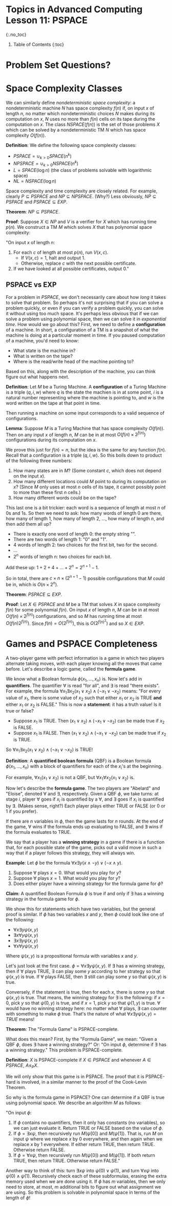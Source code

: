# Topics in Advanced Computing Lesson 11: PSPACE
{:.no_toc}

1. Table of Contents
{:toc}

# Problem Set Questions?

# Space Complexity Classes

We can similarly define *nondeterministic space complexity*: a nondeterministic machine $N$ has space complexity $f(n)$ if, on input $x$ of length $n$, no matter which nondeterministic choices $N$ makes during its computation on $x$, $N$ uses no more than $f(n)$ cells on its tape during the computation on $x$. The class $NSPACE(f(n))$ is the set of those problems $X$ which can be solved by a nondeterministic TM $N$ which has space complexity $O(f(n))$.

**Definition**: We define the following space complexity classes:

* $PSPACE = \cup_{k > 0} SPACE(n^k)$
* $NPSPACE = \cup_{k > 0} NSPACE(n^k)$
* $L = SPACE(\log n)$ (the class of problems solvable with logarithmic space)
* $NL = NSPACE(\log n)$

Space complexity and time complexity are closely related. For example, clearly $P \subseteq PSPACE$ and $NP \subseteq NPSPACE$. (Why?) Less obviously, $NP \subseteq PSPACE$ and $PSPACE \subseteq EXP$.

**Theorem**: $NP \subseteq PSPACE$.

**Proof**: Suppose $X \in NP$ and $V$ is a verifier for $X$ which has running time $p(n)$. We construct a TM $M$ which solves $X$ that has polynomial space complexity:

"On input $x$ of length $n$:  
1. For each $c$ of length at most $p(n)$, run $V(x, c)$.
   * If $V(x, c) = 1$, halt and output 1.
   * Otherwise, replace $c$ with the next possible certificate.
2. If we have looked at all possible certificates, output 0."

## PSPACE vs EXP

For a problem in $PSPACE$, we don't necessarily care about how *long* it takes to solve that problem. So perhaps it's not surprising that if you can solve a problem quickly, or even if you can verify a problem quickly, you can solve it without using too much space. It's perhaps less obvious that if we can solve a problem using polynomial space, then we can solve it in *exponential time*. How would we go about this? First, we need to define a **configuration** of a machine. In short, a configuration of a TM is a snapshot of what the machine is doing at a particular moment in time. If you paused computation of a machine, you'd need to know:

* What state is the machine in?
* What is written on the tape?
* Where is the read/write head of the machine pointing to?

Based on this, along with the description of the machine, you can think figure out what happens next.

**Definition**: Let $M$ be a Turing Machine. A **configuration** of a Turing Machine is a triple $(q, i, w)$ where $q$ is the state the machien is in at some point, $i$ is a natural number representing where the machine is pointing to, and $w$ is the word written on the tape at that point in time.

Then running a machine on some input corresponds to a valid sequence of configurations.

**Lemma**: Suppose $M$ is a Turing Machine that has space complexity $O(f(n))$. Then on any input $x$ of length $n$, $M$ can be in at most $O(f(n) \times 2^{f(n)})$ configurations during its computation on $x$.

We prove this just for $f(n) = n$, but the idea is the same for any function $f(n)$. Recall that a configuration is a triple $(q, i, w)$. So this boils down to product of the following three numbers:

1. How many states are in $M$? (Some constant $c$, which does not depend on the input $x$).
2. How many different locations could $M$ point to during its computation on $x$? (Since $M$ only uses at most $n$ cells of its tape, it cannot possibly point to more than these first $n$ cells.)
3. How many different words could be on the tape?

This last one is a bit trickier: each word is a sequence of length at most $n$ of $0$s and $1$s. So then we need to ask: how many words of length 0 are there, how many of length 1, how many of length 2, ..., how many of length $n$, and then add them all up?

* There is exactly one word of length 0: the empty string "".
* There are two words of length 1: "0" and "1".
* 4 words of length 2: two choices for the first bit, two for the second.
* ...
* $2^n$ words of length $n$: two choices for each bit.

Add these up: $1 + 2 + 4 + \ldots + 2^n = 2^{n + 1} - 1$.

So in total, there are $c \times n \times (2^{n + 1} - 1)$ possible configurations that $M$ could be in, which is $O(n \times 2^n)$.

**Theorem**: $PSPACE \subseteq EXP$.

**Proof**: Let $X \in PSPACE$ and $M$ be a TM that solves $X$ in space complexity $f(n)$ for some polynomial $f(n)$. On input $x$ of length $n$, $M$ can be in at most $O(f(n) \times 2^{f(n)})$ configurations, and so $M$ has running time at most $O(f(n) 2^{f(n)})$. Since $f(n) = O(2^{f(n)})$, this is $O(2^{f(n)^2})$ and so $X \in EXP$.

# Games and PSPACE Completeness

A two-player game with perfect information is a game in which two players alternate taking moves, with each player knowing all the moves that came before. Let's describe a logic game, called the **formula game**.

We know what a Boolean formula $\phi(x_1, \ldots, x_n)$ is. Now let's add in **quantifiers**. The quantifier $\forall$ is read "for all", and $\exists$ is read "there exists". For example, the formula $\forall x_1 \exists x_2 (x_1 \vee x_2) \wedge (\lnot x_1 \vee \lnot x_2)$ means: "For every value of $x_1$, there is some value of $x_2$ such that either $x_1$ or $x_2$ is TRUE **and** either $x_1$ or $x_2$ is FALSE." This is now a **statement**: it has a truth value! Is it true or false?

* Suppose $x_1$ is TRUE. Then $(x_1 \vee x_2) \wedge (\lnot x_1 \vee \lnot x_2)$ can be made true if $x_2$ is FALSE.
* Suppose $x_1$ is FALSE. Then $(x_1 \vee x_2) \wedge (\lnot x_1 \vee \lnot x_2)$ can be made true if $x_2$ is TRUE.

So $\forall x_1 \exists x_2 (x_1 \vee x_2) \wedge (\lnot x_1 \vee \lnot x_2)$ is TRUE!

**Definition**: A **quantified boolean formula** (QBF) is a Boolean formula $\phi(x_1, \ldots, x_n)$ with a block of quantifiers for each of the $x_i$'s at the beginning.

For example, $\forall x_1 (x_1 \vee x_2)$ is not a QBF, but $\forall x_1 \forall x_2 (x_1 \vee x_2)$ is.

Now let's describe the **formula game**. The two players are "Abelard" and "Eloise", denoted $\forall$ and $\exists$, respectively. Given a QBF $\phi$, we take turns: at stage $i$, player $\forall$ goes if $x_i$ is quantified by a $\forall$, and $\exists$ goes if $x_i$ is quantified by $\exists$. (Makes sense, right?) Each player plays either TRUE or FALSE (or 0 or 1 if you prefer).

If there are $n$ variables in $\phi$, then the game lasts for $n$ rounds. At the end of the game, $\forall$ wins if the formula ends up evaluating to FALSE, and $\exists$ wins if the formula evaluates to TRUE.

We say that a player has a **winning strategy** in a game if there is a function that, for each possible state of the game, picks out a valid move in such a way that if a player follows this strategy, they will always win.

**Example**: Let $\phi$ be the formula $\forall x \exists y (x \wedge \lnot y) \vee (\lnot x \wedge y)$.

1. Suppose $\forall$ plays $x = 0$. What would you play for $y$?
2. Suppose $\forall$ plays $x = 1$. What would you play for $y$?
3. Does either player have a winning strategy for the formula game for $\phi$?

**Claim**: A quantified Boolean Formula $\phi$ is true if and only if $\exists$ has a winning strategy in the formula game for $\phi$.

We show this for statements which have two variables, but the general proof is similar. If $\phi$ has two variables $x$ and $y$, then $\phi$ could look like one of the following:

* $\forall x \exists y \psi(x, y)$
* $\exists x \forall y \psi(x, y)$
* $\exists x \exists y \psi(x, y)$
* $\forall x \forall y \psi(x, y)$

Where $\psi(x, y)$ is a propositional formula with variables $x$ and $y$.

Let's just look at the first case. $\phi = \forall x \exists y \psi(x, y)$. If $\exists$ has a winning strategy, then if $\forall$ plays TRUE, $\exists$ can play some $y$ according to her strategy so that $\psi(x, y)$ is true. If $\forall$ plays FALSE, then $\exists$ still can play some $y$ so that $\psi(x, y)$ is true.

Conversely, if the statement is true, then for each $x$, there is some $y$ so that $\psi(x, y)$ is true. That means, the winning strategy for $\exists$ is the following: if $x = 0$, pick $y$ so that $\psi(0, y)$ is true, and if $x = 1$, pick $y$ so that $\psi(1, y)$ is true. $\forall$ would have no winning strategy here: no matter what $\forall$ plays, $\exists$ can counter with something to make $\phi$ true. That's the nature of what $\forall x \exists y \psi(x, y) = TRUE$ means!

**Theorem**: The "Formula Game" is PSPACE-complete.

What does this mean? First, by the "Formula Game", we mean: "Given a QBF $\phi$, does $\exists$ have a winning strategy?" Or: "On input $\phi$, determine if $\exists$ has a winning strategy." This problem is PSPACE-complete.

**Definition**: $X$ is PSPACE-complete if $X \in PSPACE$ and whenever $A \in PSPACE$, $A \leq_P X$.

We will only show that this game is in PSPACE. The proof that it is PSPACE-hard is involved, in a similar manner to the proof of the Cook-Levin Theorem.

So why is the formula game in PSPACE? One can determine if a QBF is true using polynomial space. We describe an algorithm $M$ as follows:

"On input $\phi$:

1. If $\phi$ contains no quantifiers, then it only has constants (no variables), so we can just evaluate it. Return TRUE or FALSE based on the value of $\phi$.
2. If $\phi = \exists x \psi$, then recursively run $M(\psi[0])$ and $M(\psi[1])$. That is, run $M$ on input $\psi$ where we replace $x$ by 0 everywhere, and then again when we replace $x$ by 1 everywhere. If either return TRUE, then return TRUE. Otherwise return FALSE.
3. If $\phi = \forall x \psi$, then recursively run $M(\psi[0])$ and $M(\psi[1])$. If both return TRUE, then return TRUE. Otherwise return FALSE."

Another way to think of this: turn $\exists x \psi$ into $\psi(0) \vee \psi(1)$, and turn $\forall x \psi$ into $\psi(0) \wedge \psi(1)$. Recursively check each of these subformulas, erasing the extra memory used when we are done using it. If $\phi$ has $m$ variables, then we only need to store, at most, $m$ additional bits to figure out what assignment we are using. So this problem is solvable in polynomial space in terms of the length of $\phi$!
